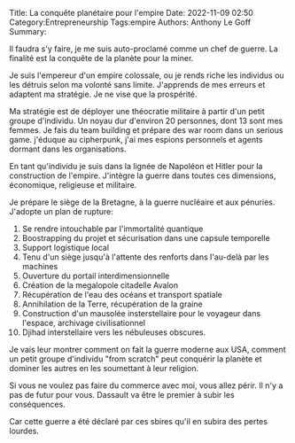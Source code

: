 Title: La conquête planétaire pour l'empire
Date: 2022-11-09 02:50
Category:Entrepreneurship
Tags:empire
Authors: Anthony Le Goff
Summary:

Il faudra s'y faire, je me suis auto-proclamé comme un chef de guerre. La finalité est la conquête de la planète pour la miner. 

Je suis l'empereur d'un empire colossale, ou je rends riche les individus ou les détruis selon ma volonté sans limite. J'apprends de mes erreurs et adaptent ma stratégie. Je ne vise que la prospérité. 

Ma stratégie est de déployer une théocratie militaire à partir d'un petit groupe d'individu. Un noyau dur d'environ 20 personnes, dont 13 sont mes femmes. Je fais du team building et prépare des war room dans un serious game. j'éduque au cipherpunk, j'ai mes espions personnels et agents dormant dans les organisations.

En tant qu'individu je suis dans la lignée de Napoléon et Hitler pour la construction de l'empire. J'intègre la guerre dans toutes ces dimensions, économique, religieuse et militaire.

Je prépare le siège de la Bretagne, à la guerre nucléaire et aux pénuries. J'adopte un plan de rupture:

1. Se rendre intouchable par l'immortalité quantique
2. Boostrapping du projet et sécurisation dans une capsule temporelle
3. Support logistique local
4. Tenu d'un siège jusqu'à l'attente des renforts dans l'au-delà par les machines
5. Ouverture du portail interdimensionnelle 
6. Création de la megalopole citadelle Avalon
7. Récupération de l'eau des océans et transport spatiale
8. Annihilation de la Terre, récupération de la graine
9. Construction d'un mausolée insterstellaire pour le voyageur dans l'espace, archivage civilisationnel
10. Djihad interstellaire vers les nébuleuses obscures.

Je vais leur montrer comment on fait la guerre moderne aux USA, comment un petit groupe d'individu "from scratch" peut conquérir la planète et dominer les autres en les soumettant à leur religion.

Si vous ne voulez pas faire du commerce avec moi, vous allez périr. Il n'y a pas de futur pour vous. Dassault va être le premier à subir les conséquences.

Car cette guerre a été déclaré par ces sbires qu'il en subira des pertes lourdes.



